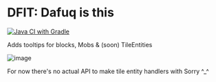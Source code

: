 # DFIT: Dafuq is this
[![Java CI with Gradle](https://github.com/0marduk/dfit/actions/workflows/gradle.yml/badge.svg)](https://github.com/0marduk/dfit/actions/workflows/gradle.yml)

Adds tooltips for blocks, Mobs & (soon) TileEntities 

![image](https://github.com/user-attachments/assets/e93cf1cf-75d1-4ce8-beed-c0129ed2bc08)

For now there's no actual API to make tile entity handlers with 
Sorry ^_^
